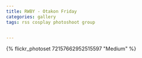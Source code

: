```yaml
---
title: RWBY - Otakon Friday
categories: gallery
tags: rss cosplay photoshoot group


---
```


{% flickr_photoset 72157662952515597 "Medium" %}